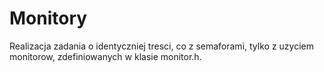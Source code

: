 # Monitory
Realizacja zadania o identyczniej tresci, co z semaforami, tylko z uzyciem monitorow, zdefiniowanych w klasie monitor.h.
